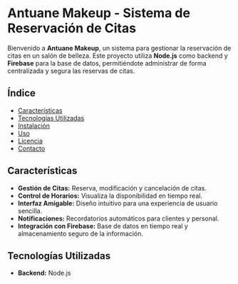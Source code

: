# Antuane Makeup - Sistema de Reservación de Citas

Bienvenido a **Antuane Makeup**, un sistema para gestionar la reservación de citas en un salón de belleza. Este proyecto utiliza **Node.js** como backend y **Firebase** para la base de datos, permitiéndote administrar de forma centralizada y segura las reservas de citas.

## Índice

- [Características](#características)
- [Tecnologías Utilizadas](#tecnologías-utilizadas)
- [Instalación](#instalación)
- [Uso](#uso)
- [Licencia](#licencia)
- [Contacto](#contacto)

## Características

- **Gestión de Citas:** Reserva, modificación y cancelación de citas.
- **Control de Horarios:** Visualiza la disponibilidad en tiempo real.
- **Interfaz Amigable:** Diseño intuitivo para una experiencia de usuario sencilla.
- **Notificaciones:** Recordatorios automáticos para clientes y personal.
- **Integración con Firebase:** Base de datos en tiempo real y almacenamiento seguro de la información.

## Tecnologías Utilizadas

- **Backend:** Node.js
